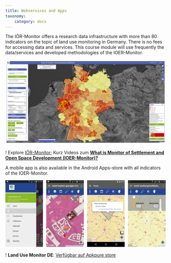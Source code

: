 ```yaml
---
title: Webservices and Apps
taxonomy:
    category: docs
---
```


The IÖR-Monitor offers a research data infrastructure with more than 80 indicators on the topic of land use monitoring in Germany. There is no fees for accessing data and services. This course module will use frequently the data/services and developed methodologies of the IOER-Monitor.

[![abb_ior_monitor_kartenviewer](abb_ior_monitor_kartenviewer.png?classes=caption)](https://monitor.ioer.de/?raeumliche_gliederung=gebiete&glaettung=0&opacity=0.8&zoom=6&lat=51.33061163769853&lng=10.447998046875002&)

! Explore [IÖR-Monitor](http://www.ioer-monitor.de);  Kurz Videos zum **[What is Monitor of Settlement and Open Space Development (IOER-Monitor)?](https://youtu.be/70Lf00SB7fc)**

A mobile app is also available in the Android Apps-store with all indicators of the IOER-Monitor.

[![abb_mobil_app_](abb_mobil_app_.png)](https://apkpure.com/de/land-use-monitor-de/com.ioer.monitor)

! **Land Use Monitor DE**:  [Verfügbar auf Apkpure store](https://apkpure.com/de/land-use-monitor-de/com.ioer.monitor)

